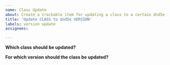 ```yaml
---
name: Class Update
about: Create a trackable item for updating a class to a certain dnd5e version
title: 'Update CLASS to dnd5e VERSION'
labels: version update
assignees:

---
```


**Which class should be updated?**


**For which version should the class be updated?**

